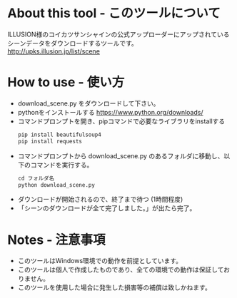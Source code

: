 # About this tool - このツールについて
ILLUSION様のコイカツサンシャインの公式アップローダーにアップされているシーンデータをダウンロードするツールです。<br>
http://upks.illusion.jp/list/scene

# How to use - 使い方
* download_scene.py をダウンロードして下さい。
* pythonをインストールする https://www.python.org/downloads/
* コマンドプロンプトを開き、pipコマンドで必要なライブラリをinstallする
  ```python
  pip install beautifulsoup4
  pip install requests
  ```
* コマンドプロンプトから download_scene.py のあるフォルダに移動し、以下のコマンドを実行する。
  ```python
  cd フォルダ名
  python download_scene.py
  ```
* ダウンロードが開始されるので、終了まで待つ (1時間程度)
* 「シーンのダウンロードが全て完了しました。」が出たら完了。

# Notes - 注意事項
* このツールはWindows環境での動作を前提としています。
* このツールは個人で作成したものであり、全ての環境での動作は保証しておりません。
* このツールを使用した場合に発生した損害等の補償は致しかねます。
